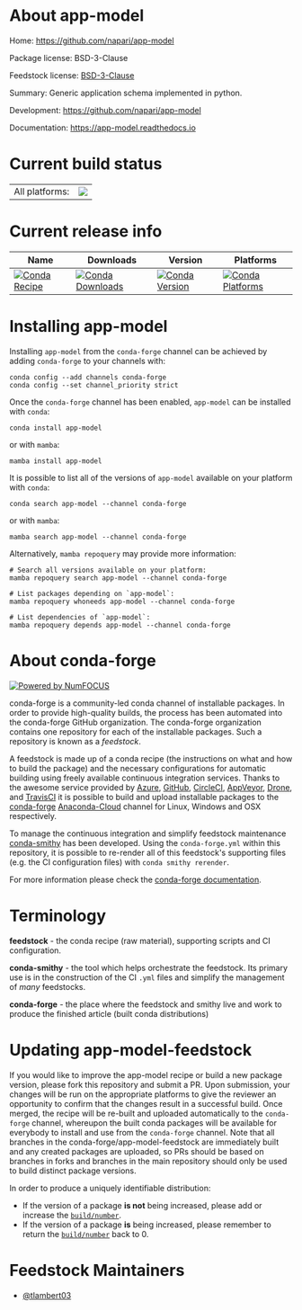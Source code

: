 About app-model
===============

Home: https://github.com/napari/app-model

Package license: BSD-3-Clause

Feedstock license: [BSD-3-Clause](https://github.com/conda-forge/app-model-feedstock/blob/main/LICENSE.txt)

Summary: Generic application schema implemented in python.

Development: https://github.com/napari/app-model

Documentation: https://app-model.readthedocs.io

Current build status
====================


<table><tr><td>All platforms:</td>
    <td>
      <a href="https://dev.azure.com/conda-forge/feedstock-builds/_build/latest?definitionId=16814&branchName=main">
        <img src="https://dev.azure.com/conda-forge/feedstock-builds/_apis/build/status/app-model-feedstock?branchName=main">
      </a>
    </td>
  </tr>
</table>

Current release info
====================

| Name | Downloads | Version | Platforms |
| --- | --- | --- | --- |
| [![Conda Recipe](https://img.shields.io/badge/recipe-app--model-green.svg)](https://anaconda.org/conda-forge/app-model) | [![Conda Downloads](https://img.shields.io/conda/dn/conda-forge/app-model.svg)](https://anaconda.org/conda-forge/app-model) | [![Conda Version](https://img.shields.io/conda/vn/conda-forge/app-model.svg)](https://anaconda.org/conda-forge/app-model) | [![Conda Platforms](https://img.shields.io/conda/pn/conda-forge/app-model.svg)](https://anaconda.org/conda-forge/app-model) |

Installing app-model
====================

Installing `app-model` from the `conda-forge` channel can be achieved by adding `conda-forge` to your channels with:

```
conda config --add channels conda-forge
conda config --set channel_priority strict
```

Once the `conda-forge` channel has been enabled, `app-model` can be installed with `conda`:

```
conda install app-model
```

or with `mamba`:

```
mamba install app-model
```

It is possible to list all of the versions of `app-model` available on your platform with `conda`:

```
conda search app-model --channel conda-forge
```

or with `mamba`:

```
mamba search app-model --channel conda-forge
```

Alternatively, `mamba repoquery` may provide more information:

```
# Search all versions available on your platform:
mamba repoquery search app-model --channel conda-forge

# List packages depending on `app-model`:
mamba repoquery whoneeds app-model --channel conda-forge

# List dependencies of `app-model`:
mamba repoquery depends app-model --channel conda-forge
```


About conda-forge
=================

[![Powered by
NumFOCUS](https://img.shields.io/badge/powered%20by-NumFOCUS-orange.svg?style=flat&colorA=E1523D&colorB=007D8A)](https://numfocus.org)

conda-forge is a community-led conda channel of installable packages.
In order to provide high-quality builds, the process has been automated into the
conda-forge GitHub organization. The conda-forge organization contains one repository
for each of the installable packages. Such a repository is known as a *feedstock*.

A feedstock is made up of a conda recipe (the instructions on what and how to build
the package) and the necessary configurations for automatic building using freely
available continuous integration services. Thanks to the awesome service provided by
[Azure](https://azure.microsoft.com/en-us/services/devops/), [GitHub](https://github.com/),
[CircleCI](https://circleci.com/), [AppVeyor](https://www.appveyor.com/),
[Drone](https://cloud.drone.io/welcome), and [TravisCI](https://travis-ci.com/)
it is possible to build and upload installable packages to the
[conda-forge](https://anaconda.org/conda-forge) [Anaconda-Cloud](https://anaconda.org/)
channel for Linux, Windows and OSX respectively.

To manage the continuous integration and simplify feedstock maintenance
[conda-smithy](https://github.com/conda-forge/conda-smithy) has been developed.
Using the ``conda-forge.yml`` within this repository, it is possible to re-render all of
this feedstock's supporting files (e.g. the CI configuration files) with ``conda smithy rerender``.

For more information please check the [conda-forge documentation](https://conda-forge.org/docs/).

Terminology
===========

**feedstock** - the conda recipe (raw material), supporting scripts and CI configuration.

**conda-smithy** - the tool which helps orchestrate the feedstock.
                   Its primary use is in the construction of the CI ``.yml`` files
                   and simplify the management of *many* feedstocks.

**conda-forge** - the place where the feedstock and smithy live and work to
                  produce the finished article (built conda distributions)


Updating app-model-feedstock
============================

If you would like to improve the app-model recipe or build a new
package version, please fork this repository and submit a PR. Upon submission,
your changes will be run on the appropriate platforms to give the reviewer an
opportunity to confirm that the changes result in a successful build. Once
merged, the recipe will be re-built and uploaded automatically to the
`conda-forge` channel, whereupon the built conda packages will be available for
everybody to install and use from the `conda-forge` channel.
Note that all branches in the conda-forge/app-model-feedstock are
immediately built and any created packages are uploaded, so PRs should be based
on branches in forks and branches in the main repository should only be used to
build distinct package versions.

In order to produce a uniquely identifiable distribution:
 * If the version of a package **is not** being increased, please add or increase
   the [``build/number``](https://docs.conda.io/projects/conda-build/en/latest/resources/define-metadata.html#build-number-and-string).
 * If the version of a package **is** being increased, please remember to return
   the [``build/number``](https://docs.conda.io/projects/conda-build/en/latest/resources/define-metadata.html#build-number-and-string)
   back to 0.

Feedstock Maintainers
=====================

* [@tlambert03](https://github.com/tlambert03/)

